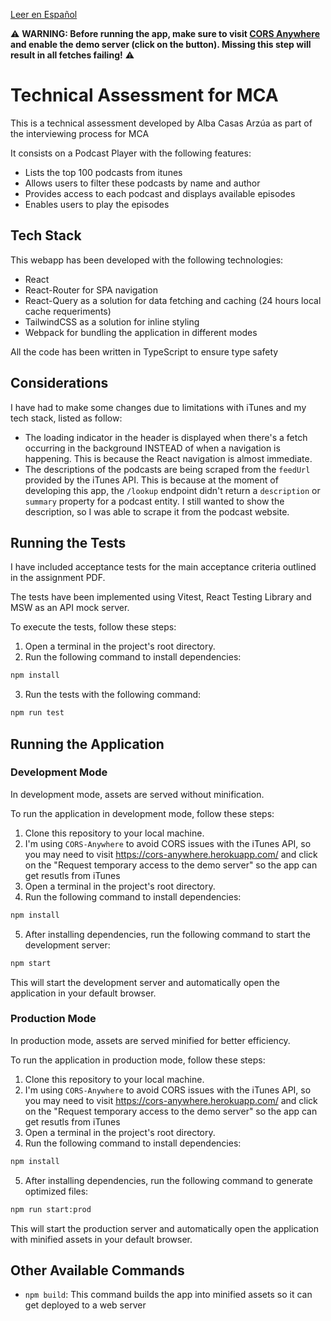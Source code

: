 [Leer en Español](./README.es.md)

⚠️ **WARNING: Before running the app, make sure to visit [CORS Anywhere](https://cors-anywhere.herokuapp.com/) and enable the demo server (click on the button). Missing this step will result in all fetches failing!** ⚠️

# Technical Assessment for MCA

This is a technical assessment developed by Alba Casas Arzúa as part of the interviewing process for MCA

It consists on a Podcast Player with the following features:

- Lists the top 100 podcasts from itunes
- Allows users to filter these podcasts by name and author
- Provides access to each podcast and displays available episodes
- Enables users to play the episodes

## Tech Stack

This webapp has been developed with the following technologies:

- React
- React-Router for SPA navigation
- React-Query as a solution for data fetching and caching (24 hours local cache requeriments)
- TailwindCSS as a solution for inline styling
- Webpack for bundling the application in different modes

All the code has been written in TypeScript to ensure type safety

## Considerations

I have had to make some changes due to limitations with iTunes and my tech stack, listed as follow:

- The loading indicator in the header is displayed when there's a fetch occurring in the background INSTEAD of when a navigation is happening. This is because the React navigation is almost immediate.
- The descriptions of the podcasts are being scraped from the `feedUrl` provided by the iTunes API. This is because at the moment of developing this app, the `/lookup` endpoint didn't return a `description` or `summary` property for a podcast entity. I still wanted to show the description, so I was able to scrape it from the podcast website.

## Running the Tests

I have included acceptance tests for the main acceptance criteria outlined in the assignment PDF.

The tests have been implemented using Vitest, React Testing Library and MSW as an API mock server.

To execute the tests, follow these steps:

1. Open a terminal in the project's root directory.
2. Run the following command to install dependencies:

```bash
npm install
```

3. Run the tests with the following command:

```bash
npm run test
```

## Running the Application

### Development Mode

In development mode, assets are served without minification.

To run the application in development mode, follow these steps:

1. Clone this repository to your local machine.
2. I'm using `CORS-Anywhere` to avoid CORS issues with the iTunes API, so you may need to visit https://cors-anywhere.herokuapp.com/ and click on the "Request temporary access to the demo server" so the app can get resutls from iTunes
3. Open a terminal in the project's root directory.
4. Run the following command to install dependencies:

```bash
npm install
```

5. After installing dependencies, run the following command to start the development server:

```bash
npm start
```

This will start the development server and automatically open the application in your default browser.

### Production Mode

In production mode, assets are served minified for better efficiency.

To run the application in production mode, follow these steps:

1. Clone this repository to your local machine.
2. I'm using `CORS-Anywhere` to avoid CORS issues with the iTunes API, so you may need to visit https://cors-anywhere.herokuapp.com/ and click on the "Request temporary access to the demo server" so the app can get resutls from iTunes
3. Open a terminal in the project's root directory.
4. Run the following command to install dependencies:

```bash
npm install
```

5. After installing dependencies, run the following command to generate optimized files:

```bash
npm run start:prod
```

This will start the production server and automatically open the application with minified assets in your default browser.

## Other Available Commands

- `npm build`: This command builds the app into minified assets so it can get deployed to a web server
